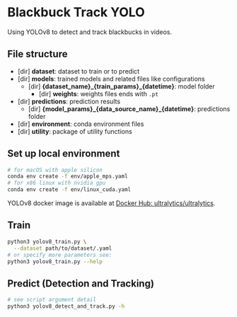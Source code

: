 # Blackbuck Track YOLO

Using YOLOv8 to detect and track blackbucks in videos.

## File structure

- [dir] **dataset**: dataset to train or to predict
- [dir] **models**: trained models and related files like configurations
    - [dir] **{dataset_name}\_{train_params}\_{datetime}**: model folder
        - [dir] **weights**: weights files ends with `.pt`
- [dir] **predictions**: prediction results
    - [dir] **{model_params}\_{data_source_name}\_{datetime}**: predictions folder
- [dir] **environment**: conda environment files
- [dir] **utility**: package of utility functions

## Set up local environment

```bash
# for macOS with apple silicon
conda env create -f env/apple_mps.yaml
# for x86 linux with nvidia gpu
conda env create -f env/linux_cuda.yaml
```

YOLOv8 docker image is available at [Docker Hub: ultralytics/ultralytics](https://hub.docker.com/r/ultralytics/ultralytics).

## Train

```bash
python3 yolov8_train.py \
  --dataset path/to/dataset/.yaml
# or specify more parameters see:
python3 yolov8_train.py --help
``` 

## Predict (Detection and Tracking)

```bash
# see script argument detail
python3 yolov8_detect_and_track.py -h
```
